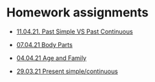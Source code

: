 # Homework assignments
  - [11.04.21. Past Simple VS Past Continuous](11.04.21.md)
  
  - [07.04.21 Body Parts](./07.04.21.md) 

  - [04.04.21 Age and Family](04.04.21.md)  

  - [29.03.21 Present simple/continuous](29.03.21.md)

